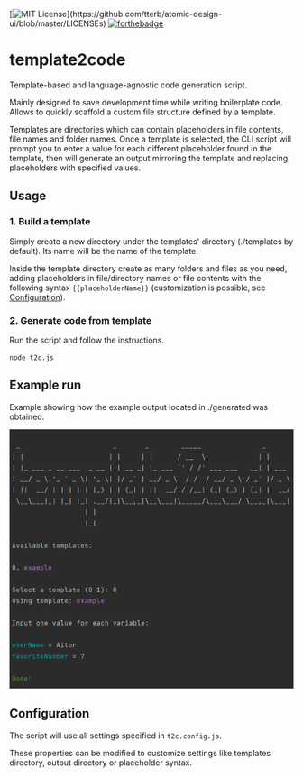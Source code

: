 [![MIT License](https://img.shields.io/apm/l/atomic-design-ui.svg?)](https://github.com/tterb/atomic-design-ui/blob/master/LICENSEs) [![forthebadge](https://forthebadge.com/images/badges/works-on-my-machine.svg)](https://forthebadge.com)


# template2code

Template-based and language-agnostic code generation script.

Mainly designed to save development time while writing boilerplate code.
Allows to quickly scaffold a custom file structure defined by a template.

Templates are directories which can contain placeholders in file contents, file names and folder names. Once a template is selected, the CLI script will prompt you to enter a value for each different placeholder found in the template, then will generate an output mirroring the template and replacing placeholders with specified values.
## Usage

### 1. Build a template

Simply create a new directory under the templates' directory (./templates by default). Its name will be the name of the template.

Inside the template directory create as many folders and files as you need, adding placeholders in file/directory names or file contents with the following syntax `{{placeholderName}}` (customization is possible, see [Configuration](#configuration)).

### 2. Generate code from template

Run the script and follow the instructions.

```
node t2c.js
```

## Example run

Example showing how the example output located in ./generated was obtained.

![App Screenshot](./templates/example/example.png)

## Configuration

The script will use all settings specified in `t2c.config.js`.

These properties can be modified to customize settings like templates directory, output directory or placeholder syntax.
